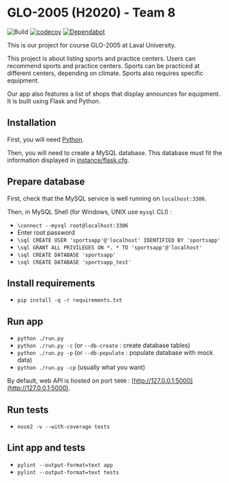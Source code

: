 # GLO-2005 (H2020) - Team 8

![Build](https://github.com/ExiledNarwal28/glo-2005-sportsapp/workflows/Build/badge.svg?branch=master)
[![codecov](https://codecov.io/gh/ExiledNarwal28/glo-2005-sportsapp/branch/master/graph/badge.svg?token=R9AKC1L5PE)](https://codecov.io/gh/ExiledNarwal28/glo-2005-sportsapp)
[![Dependabot](https://badgen.net/badge/Dependabot/enabled/green?icon=dependabot)](https://dependabot.com/)

This is our project for course GLO-2005 at Laval University.

This project is about listing sports and practice centers. Users can recommend sports and practice centers. Sports can be practiced at different centers, depending on climate. Sports also requires specific equipment.

Our app also features a list of shops that display announces for equipment. It is built using Flask and Python.

## Installation

First, you will need [Python](https://www.python.org/downloads/).

Then, you will need to create a MySQL database. This database must fit the information displayed in [instance/flask.cfg](instance/flask.cfg).

## Prepare database

First, check that the MySQL service is well running on `localhost:3306`.

Then, in MySQL Shell (for Windows, UNIX use `mysql` CLI) : 

- `\connect --mysql root@localhost:3306`
- Enter root password
- `\sql CREATE USER 'sportsapp'@'localhost' IDENTIFIED BY 'sportsapp'`
- `\sql GRANT ALL PRIVILEGES ON *. * TO 'sportsapp'@'localhost'`
- `\sql CREATE DATABASE 'sportsapp'`
- `\sql CREATE DATABASE 'sportsapp_test'`

## Install requirements

- `pip install -q -r requirements.txt`

## Run app

- `python ./run.py`
- `python ./run.py -c` (or `--db-create` : create database tables)
- `python ./run.py -p` (or `--db-populate` : populate database with mock data)
- `python ./run.py -cp` (usually what you want)

By default, web API is hosted on port `5000` : [http://127.0.0.1:5000](http://127.0.0.1:5000).

## Run tests

- `nose2 -v --with-coverage tests`

## Lint app and tests

- `pylint --output-format=text app`
- `pylint --output-format=text tests`
